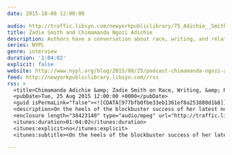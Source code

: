 ```yaml
---
date: 2015-10-08 12:00:00

audio: http://traffic.libsyn.com/newyorkpubliclibrary/75_Adichie__Smith.mp3
title: Zadie Smith and Chimamanda Ngozi Adichie
description: Authors have a conversation about race, writing, and relationships.
series: NYPL
genre: interview
duration: '1:04:02'
explicit: false
website: http://www.nypl.org/blog/2015/08/25/podcast-chimamanda-ngozi-adichie-zadie-smith
feed: http://newyorkpubliclibrary.libsyn.com//rss
rss: >
  <title>Chimamanda Adichie &amp; Zadie Smith on Race, Writing, &amp; Relationships</title>
  <pubDate>Tue, 25 Aug 2015 12:00:00 +0000</pubDate>
  <guid isPermaLink="false"><![CDATA[977bfb0fbe33eb1361ef8a253880d1b8]]></guid>
  <description>On the heels of the blockbuster success of her latest novel, “Americanah,” Adichie sat down with Smith at NYPL’s Schomburg Center for Research in Black Culture to discuss the critically acclaimed book and how it came to be. In their far-reaching conversation, Adichie and Smith talk about race, feminism, and finding one’s identity in a globalized world.</description>
  <enclosure length="38423140" type="audio/mpeg" url="http://traffic.libsyn.com/newyorkpubliclibrary/75_Adichie__Smith.mp3" />
  <itunes:duration>01:04:02</itunes:duration>
  <itunes:explicit>no</itunes:explicit>
  <itunes:subtitle><On the heels of the blockbuster success of her latest novel, “Americanah,” Adichie sat down with Smith at NYPL’s Schomburg Center for Research in Black Culture to discuss the critically acclaimed book and how it came to be.></itunes:subtitle>

---
```

